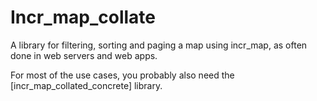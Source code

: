 # Incr_map_collate

A library for filtering, sorting and paging a map using incr_map, as often done
in web servers and web apps.

For most of the use cases, you probably also need the [incr_map_collated_concrete]
library.
